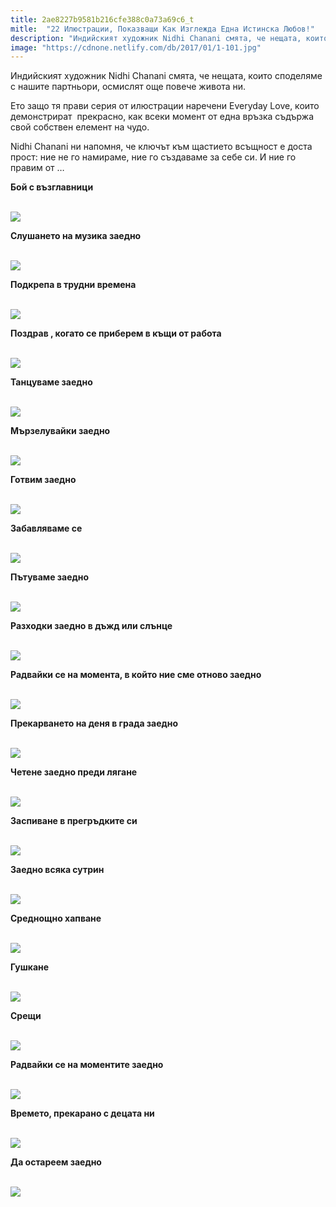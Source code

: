 ```yaml
---
title: 2ae8227b9581b216cfe388c0a73a69c6_t
mitle:  "22 Илюстрации, Показващи Как Изглежда Една Истинска Любов!"
description: "Индийският художник Nidhi Chanani смята, че нещата, които споделяме с нашите партньори, осмислят още повече живота ни. Ето защо тя прави серия от илюстрации наречени Everyd"
image: "https://cdnone.netlify.com/db/2017/01/1-101.jpg"
---
```


 <p>Индийският художник Nidhi Chanani смята, че нещата, които споделяме с нашите партньори, осмислят още повече живота ни.</p>      <p>Ето защо тя прави серия от илюстрации наречени Everyday Love, които демонстрират  прекрасно, как всеки момент от една връзка съдържа свой собствен елемент на чудо.</p> <p>Nidhi Chanani ни напомня, че ключът към щастието всъщност е доста прост: ние не го намираме, ние го създаваме за себе си. И ние го правим от …</p> <p><strong>Бой с възглавници </strong></p>      <p> <br/><img src="https://cdnone.netlify.com/db/2017/01/1-101.jpg"/><br/></p>  <p><strong>Слушането на музика заедно</strong></p> <p> <br/><img src="https://cdnone.netlify.com/db/2017/01/2-96.jpg"/><br/></p> <p><strong>Подкрепа в трудни времена</strong></p>      <p> <br/><img src="https://cdnone.netlify.com/db/2017/01/3-95.jpg"/><br/></p> <p><strong>Поздрав , когато се приберем в къщи от работа</strong></p> <p> <br/><img src="https://cdnone.netlify.com/db/2017/01/4-93.jpg"/><br/></p> <p><strong>Танцуваме заедно</strong></p> <p> <br/><img src="https://cdnone.netlify.com/db/2017/01/5-91.jpg"/><br/></p> <p><strong>Мързелувайки заедно</strong></p>      <p> <br/><img src="https://cdnone.netlify.com/db/2017/01/6-87.jpg"/><br/></p> <p><strong>Готвим заедно</strong></p> <p> <br/><img src="https://cdnone.netlify.com/db/2017/01/7-86.jpg"/><br/></p> <p><strong>Забавляваме се </strong></p>      <p> <br/><img src="https://cdnone.netlify.com/db/2017/01/8-79.jpg"/><br/></p> <p><strong>Пътуваме заедно</strong></p> <p> <br/><img src="https://cdnone.netlify.com/db/2017/01/9-74.jpg"/><br/></p> <p><strong>Разходки заедно в дъжд или слънце</strong></p> <p> <br/><img src="https://cdnone.netlify.com/db/2017/01/10-73.jpg"/><br/></p> <p><strong>Радвайки се на момента, в който ние сме отново заедно</strong></p> <p> <br/><img src="https://cdnone.netlify.com/db/2017/01/11-60.jpg"/><br/></p> <p><strong>Прекарването на деня в града заедно</strong></p> <p> <br/><img src="https://cdnone.netlify.com/db/2017/01/12-56.jpg"/><br/></p> <p><strong>Четене заедно преди лягане</strong></p> <p> <br/><img src="https://cdnone.netlify.com/db/2017/01/13-53.jpg"/><br/></p> <p><strong>Заспиване в прегръдките си</strong></p> <p> <br/><img src="https://cdnone.netlify.com/db/2017/01/14-49.jpg"/><br/></p> <p><strong>Заедно всяка сутрин</strong></p> <p> <br/><img src="https://cdnone.netlify.com/db/2017/01/15-48.jpg"/><br/></p> <p><strong>Среднощно хапване</strong></p> <p> <br/><img src="https://cdnone.netlify.com/db/2017/01/16-42.jpg"/><br/></p> <p><strong>Гушкане</strong></p> <p> <br/><img src="https://cdnone.netlify.com/db/2017/01/284105-180175_175127022529442_1335774_n-650-a542d8629a-1484634150.jpg"/><br/></p> <p><strong>Срещи</strong></p> <p> <br/><img src="https://cdnone.netlify.com/db/2017/01/18-30.jpg"/><br/></p> <p><strong>Радвайки се на моментите заедно</strong></p> <p> <br/><img src="https://cdnone.netlify.com/db/2017/01/19-28.jpg"/><br/></p> <p><strong>Времето, прекарано с децата ни</strong></p> <p> <br/><img src="https://cdnone.netlify.com/db/2017/01/20-23.jpg"/><br/></p>  <p><strong>Да остареем заедно</strong></p> <p> <br/><img src="https://cdnone.netlify.com/db/2017/01/21-16.jpg"/><br/></p>       